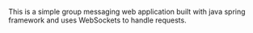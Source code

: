 This is a simple group messaging web application built with java spring framework and uses WebSockets to handle requests.
